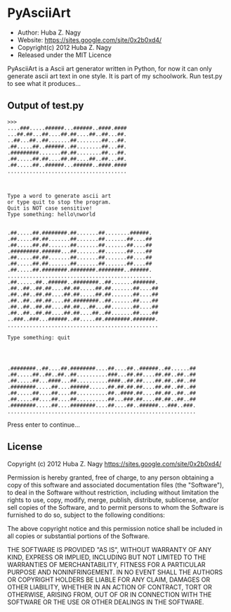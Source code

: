 PyAsciiArt
==========

* Author: Huba Z. Nagy 
* Website: https://sites.google.com/site/0x2b0xd4/
* Copyright(c) 2012 Huba Z. Nagy
* Released under the MIT Licence

PyAsciiArt is a Ascii art generator written in Python, for now it can only 
generate ascii art text in one style. It is part of my schoolwork. Run test.py
to see what it produces...

Output of test.py
-----------------
	>>> 
	....###.....######...######..####.####
	...##.##...##....##.##....##..##...##.
	..##...##..##.......##........##...##.
	.##.....##..######..##........##...##.
	.#########.......##.##........##...##.
	.##.....##.##....##.##....##..##...##.
	.##.....##..######...######..####.####
	......................................



	Type a word to generate ascii art
	or type quit to stop the program.
	Quit is NOT case sensitive!
	Type something: hello\nworld


	.##.....##.########.##.......##........######.
	.##.....##.##.......##.......##.......##....##
	.##.....##.##.......##.......##.......##....##
	.#########.######...##.......##.......##....##
	.##.....##.##.......##.......##.......##....##
	.##.....##.##.......##.......##.......##....##
	.##.....##.########.########.########..######.
	..............................................
	.##......##..######..########..##.......#######.
	.##..##..##.##....##.##.....##.##.......##....##
	.##..##..##.##....##.##.....##.##.......##....##
	.##..##..##.##....##.########..##.......##....##
	.##..##..##.##....##.##...##...##.......##....##
	.##..##..##.##....##.##....##..##.......##....##
	..###..###...######..##.....##.########.#######.
	................................................

	Type something: quit




	.########..##....##.########....##....##..######..##......##
	.##.....##..##..##..##..........###...##.##....##.##..##..##
	.##.....##...####...##..........####..##.##....##.##..##..##
	.########.....##....######......##.##.##.##....##.##..##..##
	.##.....##....##....##..........##..####.##....##.##..##..##
	.##.....##....##....##..........##...###.##....##.##..##..##
	.########.....##....########....##....##..######...###..###.
	............................................................


Press enter to continue...
>>> 


License
-------

Copyright (c) 2012 Huba Z. Nagy <https://sites.google.com/site/0x2b0xd4/>

Permission is hereby granted, free of charge, to any person obtaining a copy
of this software and associated documentation files (the "Software"), to deal
in the Software without restriction, including without limitation the rights
to use, copy, modify, merge, publish, distribute, sublicense, and/or sell
copies of the Software, and to permit persons to whom the Software is
furnished to do so, subject to the following conditions:

The above copyright notice and this permission notice shall be included in
all copies or substantial portions of the Software.

THE SOFTWARE IS PROVIDED "AS IS", WITHOUT WARRANTY OF ANY KIND, EXPRESS OR
IMPLIED, INCLUDING BUT NOT LIMITED TO THE WARRANTIES OF MERCHANTABILITY,
FITNESS FOR A PARTICULAR PURPOSE AND NONINFRINGEMENT. IN NO EVENT SHALL THE
AUTHORS OR COPYRIGHT HOLDERS BE LIABLE FOR ANY CLAIM, DAMAGES OR OTHER
LIABILITY, WHETHER IN AN ACTION OF CONTRACT, TORT OR OTHERWISE, ARISING FROM,
OUT OF OR IN CONNECTION WITH THE SOFTWARE OR THE USE OR OTHER DEALINGS IN
THE SOFTWARE.